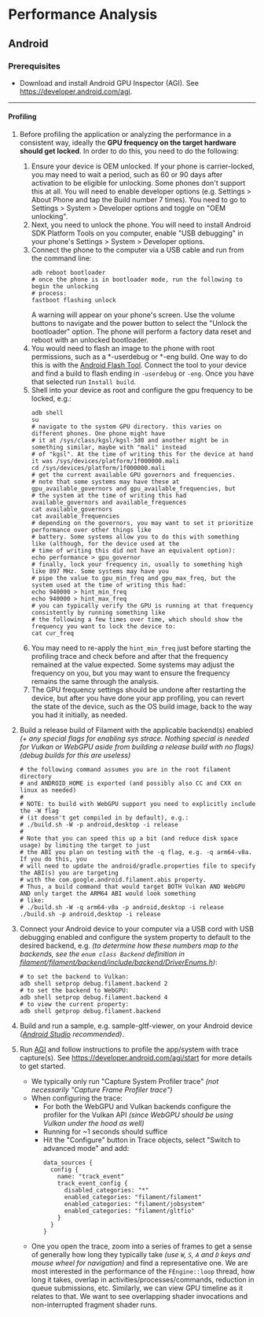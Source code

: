 # Performance Analysis

## Android

### Prerequisites

- Download and install Android GPU Inspector (AGI). See https://developer.android.com/agi.

---

#### Profiling

1. Before profiling the application or analyzing the performance in a consistent way, ideally
   the **GPU frequency on the target hardware should get locked**. In order to do this, you need to do the following:
   1. Ensure your device is OEM unlocked. If your phone is carrier-locked, you may need
      to wait a period, such as 60 or 90 days after activation to be eligible for unlocking.
      Some phones don't support this at all. You will need to enable developer options
      (e.g. Settings > About Phone and tap the Build number 7 times). You need to go to
      Settings > System > Developer options and toggle on "OEM unlocking".
   1. Next, you need to unlock the phone. You will need to install Android SDK Platform
      Tools on you computer, enable "USB debugging" in your phone's Settings > System > Developer options.
   1. Connect the phone to the computer via a USB cable and run from the command line:
      ```shell
      adb reboot bootloader
      # once the phone is in bootloader mode, run the following to begin the unlocking
      # process:
      fastboot flashing unlock
      ```
      A warning will appear on your phone's screen. Use the volume buttons to navigate and
      the power button to select the "Unlock the bootloader" option. The phone will perform
      a factory data reset and reboot with an unlocked bootloader.
   1. You would need to flash an image to the phone with root permissions, such as a *-userdebug or *-eng
      build. One way to do this is with the [Android Flash Tool](https://flash.android.com/). Connect the
      tool to your device and find a build to flash ending in `-userdebug` or `-eng`. Once you have that
      selected run `Install build`.
   1. Shell into your device as root and configure the gpu frequency to be locked, e.g.:
      ```shell
      adb shell
      su
      # navigate to the system GPU directory. this varies on different phones. One phone might have
      # it at /sys/class/kgsl/kgsl-3d0 and another might be in something similar, maybe with "mali" instead
      # of "kgsl". At the time of writing this for the device at hand it was /sys/devices/platform/1f000000.mali
      cd /sys/devices/platform/1f000000.mali
      # get the current available GPU governors and frequencies.
      # note that some systems may have these at gpu_available_governors and gpu_available_frequencies, but
      # the system at the time of writing this had available_governors and available_frequences
      cat available_governors
      cat available_frequencies
      # depending on the governors, you may want to set it prioritize performance over other things like
      # battery. Some systems allow you to do this with something like (although, for the device used at the
      # time of writing this did not have an equivalent option):
      echo performance > gpu_governor
      # finally, lock your frequency in, usually to something high like 897 MHz. Some systems may have you
      # pipe the value to gpu_min_freq and gpu_max_freq, but the system used at the time of writing this had:
      echo 940000 > hint_min_freq
      echo 940000 > hint_max_freq
      # you can typically verify the GPU is running at that frequency consistently by running something like
      # the following a few times over time, which should show the frequency you want to lock the device to:
      cat cur_freq
      ```
   1. You may need to re-apply the `hint_min_freq` just before starting the profiling trace and check before and after
      that the frequency remained at the value expected. Some systems may adjust the frequency on you, but you
      may want to ensure the frequency remains the same through the analysis.
   1. The GPU frequency settings should be undone after restarting the device, but after you have done your app profiling,
      you can revert the state of the device, such as the OS build image, back to the way you had it
      initially, as needed.
1. Build a release build of Filament with the applicable backend(s) enabled
   _(+ any special flags for enabling sys strace. Nothing special is needed for Vulkan or WebGPU aside from
   building a release build with no flags)_ _(debug builds for this are useless)_

    ```shell
    # the following command assumes you are in the root filament directory
    # and ANDROID_HOME is exported (and possibly also CC and CXX on linux as needed)
    #
    # NOTE: to build with WebGPU support you need to explicitly include the -W flag
    # (it doesn't get compiled in by default), e.g.:
    # ./build.sh -W -p android,desktop -i release
    #
    # Note that you can speed this up a bit (and reduce disk space usage) by limiting the target to just 
    # the ABI you plan on testing with the -q flag, e.g. -q arm64-v8a. If you do this, you
    # will need to update the android/gradle.properties file to specify the ABI(s) you are targeting
    # with the com.google.android.filament.abis property.
    # Thus, a build command that would target BOTH Vulkan AND WebGPU AND only target the ARM64 ABI would look something
    # like:
    # ./build.sh -W -q arm64-v8a -p android,desktop -i release
    ./build.sh -p android,desktop -i release
    ```
1. Connect your Android device to your computer via a USB cord with USB debugging enabled and configure
   the system property to default to the desired backend, e.g.
   _(to determine how these numbers map to the backends, see the `enum class Backend`
   definition in [filament/filament/backend/include/backend/DriverEnums.h](../../../../filament/backend/include/backend/DriverEnums.h))_:
    ```shell
    # to set the backend to Vulkan: 
    adb shell setprop debug.filament.backend 2
    # to set the backend to WebGPU:
    adb shell setprop debug.filament.backend 4
    # to view the current property:
    adb shell getprop debug.filament.backend
    ```
1. Build and run a sample, e.g. sample-gltf-viewer, on your Android device
   _([Android Studio](https://developer.android.com/studio) recommended)_.
1. Run [AGI](https://developer.android.com/agi) and follow instructions to profile the app/system
   with trace capture(s). See https://developer.android.com/agi/start for more details to
   get started.
   - We typically only run "Capture System Profiler trace" _(not necessarily "Capture Frame Profiler trace")_
   - When configuring the trace:
     - For both the WebGPU and Vulkan backends configure the profiler for the Vulkan API
       _(since WebGPU should be using Vulkan under the hood as well)_
     - Running for ~1 seconds should suffice
     - Hit the "Configure" button in Trace objects, select "Switch to advanced mode" and add:
       ```
       data_sources {
         config {
           name: "track_event"
           track_event_config {
             disabled_categories: "*"
             enabled_categories: "filament/filament"
             enabled_categories: "filament/jobsystem"
             enabled_categories: "filament/gltfio"
           }
         }
       }
       ```
   - One you open the trace, zoom into a series of frames to get a sense of generally how long they typically take
    _(use `W`, `S`, `A` and `D` keys and mouse wheel for navigation)_ and find a representative one.
     We are most interested in the performance of the
     `FEngine::loop` thread, how long it takes, overlap in activities/processes/commands, reduction in queue submissions,
     etc. Similarly, we can view GPU timeline as it relates to that. We want to see overlapping
     shader invocations and non-interrupted fragment shader runs.
